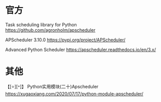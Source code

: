 
# 官方

Task scheduling library for Python https://github.com/agronholm/apscheduler

APScheduler 3.10.0 https://pypi.org/project/APScheduler/

Advanced Python Scheduler https://apscheduler.readthedocs.io/en/3.x/

# 其他

【[:star:][`*`]】 Python实用模块(二十)Apscheduler https://xugaoxiang.com/2020/07/17/python-module-apscheduler/

